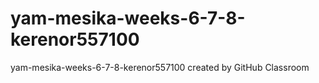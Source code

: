 # yam-mesika-weeks-6-7-8-kerenor557100
yam-mesika-weeks-6-7-8-kerenor557100 created by GitHub Classroom

